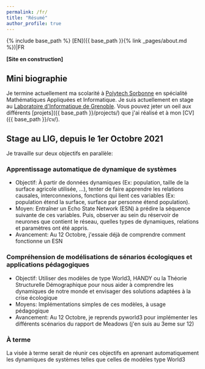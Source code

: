 ```yaml
---
permalink: /fr/
title: "Résumé"
author_profile: true
---
```

{% include base_path %}
[EN]({{ base_path }}{% link _pages/about.md %})|FR

**[Site en construction]**

## Mini biographie
Je termine actuellement ma scolarité à [Polytech Sorbonne](https://www.polytech.sorbonne-universite.fr/formations/mathematiques-appliques-et-informatique) en spécialité Mathématiques Appliquées et Informatique. Je suis actuellement en stage au [Laboratoire d'Informatique de Grenoble](https://www.liglab.fr/). Vous pouvez jeter un oeil aux différents [projets]({{ base_path }}/projects/) que j'ai réalisé et à mon [CV]({{ base_path }}/cv/).

## Stage au LIG, depuis le 1er Octobre 2021
Je travaille sur deux objectifs en parallèle:
### Apprentissage automatique de dynamique de systèmes
* Objectif: À partir de données dynamiques (Ex: population, taille de la surface agricole utilisée, ...), tenter de faire apprendre les relations causales, interconnexions, fonctions qui lient ces variables (Ex: population étend la surface, surface par personne étend population).
* Moyen: Entraîner un Echo State Network (ESN) à prédire la séquence suivante de ces variables. Puis, observer au sein du réservoir de neurones que contient le réseau, quelles types de dynamiques, relations et paramètres ont été appris.
* Avancement: Au 12 Octobre, j'essaie déjà de comprendre comment fonctionne un ESN

### Compréhension de modélisations de sénarios écologiques et applications pédagogiques
* Objectif: Utiliser des modèles de type World3, HANDY ou la Théorie Structurelle Démographique pour nous aider à comprendre les dynamiques de notre monde et envisager des solutions adaptées à la crise écologique
* Moyens: Implémentations simples de ces modèles, à usage pédagogique
* Avancement: Au 12 Octobre, je reprends pyworld3 pour implémenter les différents scénarios du rapport de Meadows (j'en suis au 3eme sur 12)

### À terme
La visée à terme serait de réunir ces objectifs en aprenant automatiquement les dynamiques de systèmes telles que celles de modèles type World3

<!-- ### Qualités potentiellement appréciables
* Goût pour les problèmes compliqués et pluridisciplinaires
* Obstination de réaliser jusqu'au bout certains aspects de mon travail
* Propention à avoir un recul critique sur mon activité
* Ne craint pas les questions et idées absurdes

## Centre d'intérêts
* Apprentissage artificiel, dans ses aspects théoriques
* Écologie et études environnementales
* Réseaux Bayésiens, inférence et causalité
* Optimisation combinatoire, théorie des graphes
* Approches topologiques pour l'analyse de données

## Stage idéal
J'ai listé ici les critères qui me tenaient le plus à coeur dans la recherche de mon stage de fin d'étude. Il doit durer 6 mois et débuter dès que possible.

### Thème
* Apprentissage artificiel, dans ses aspects théoriques
* Propice aux réflexions métaphysiques: causalité, information, apprentissage, etc.
* Applications possibles en écologie & études environnementales

### Sujet
* Structuré: disposer d'une piste claire et d'un objectif
* Libre: pas completement dépendant de l'objectif, exploration possible
* Fondements théoriques et interprétations au centre du stage
* Une partie implémentation et application, de préférence avec quelques défis d'algorithmie, de préférence sans trop de calcul haute performance et de détails pratiques de code

### Laboratoire
* Une ville agréable et riche à découvrir, Toulouse, Lyon, Nancy, Grenoble
* Laboratoire accessible en vélo
* Travail en présentiel, avec quelque flexibilité
* Possibilités de travailler avec une certaine diversité de chercheurs, de rencontrer, de découvrir, d'aller à des conférences

### Divers
* Éviter d'être financé par des organisations louches (industries d'armement, finance, acquisition de données personelles, etc.) -->

